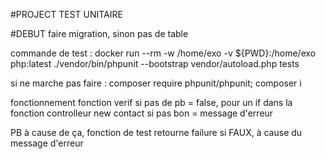 #PROJECT TEST UNITAIRE

#DEBUT faire migration, sinon pas de table


commande de test :
docker run --rm -w /home/exo -v ${PWD}:/home/exo php:latest ./vendor/bin/phpunit --bootstrap vendor/autoload.php tests 

si ne marche pas faire :
composer require phpunit/phpunit; composer i


fonctionnement fonction verif
si pas de pb = false, pour un if dans la fonction controlleur new contact
si pas bon = message d'erreur

PB à cause de ça, fonction de test retourne failure si FAUX, à cause du message d'erreur
